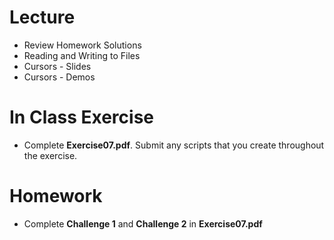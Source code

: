 # Lecture
- Review Homework Solutions
- Reading and Writing to Files
- Cursors - Slides
- Cursors - Demos

# In Class Exercise
- Complete **Exercise07.pdf**. Submit any scripts that you create throughout the exercise.
# Homework
- Complete **Challenge 1** and **Challenge 2** in **Exercise07.pdf**

